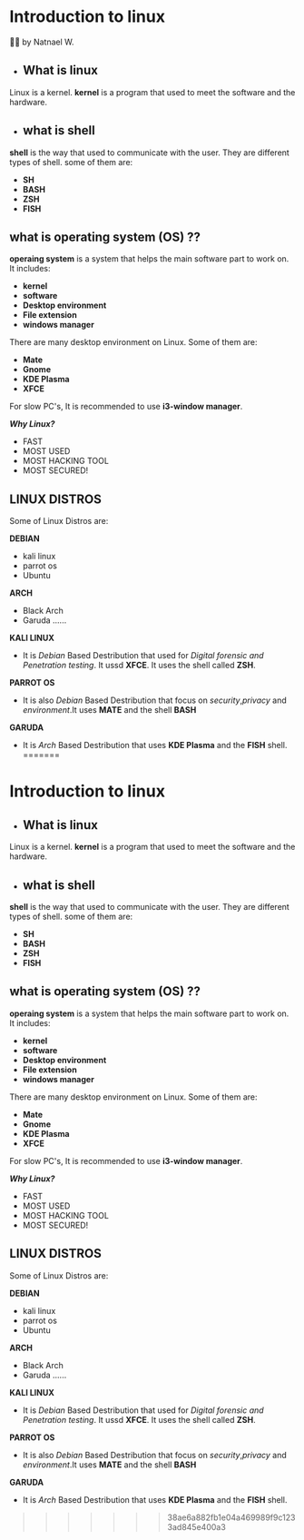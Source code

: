 # Introduction to linux
✍🏻 by Natnael W.
- ## What is linux

Linux is a kernel. **kernel** is a program that used to meet the software and the hardware.
- ## what is shell
**shell** is the way that used to communicate with the user. They are different types of shell. some of them are:
 - **SH**
 - **BASH**
 - **ZSH**
 - **FISH**

## what is operating system (OS) ??

 **operaing system** is a system that helps the main software part to work on. 
 It includes:
   - **kernel**
   - **software**
   - **Desktop environment**
   - **File extension**
   - **windows manager**

There are many desktop environment on Linux. 
Some of them are: 
 - **Mate** 
 - **Gnome**
 - **KDE Plasma**
 - **XFCE**

For slow PC's, It is recommended to use **i3-window manager**.

   ***Why Linux?***
 - FAST
 - MOST USED
 - MOST HACKING TOOL
 - MOST SECURED!

  ## LINUX DISTROS

 Some of Linux Distros are:
  
**DEBIAN**       
   - kali linux
   - parrot os
   - Ubuntu

**ARCH**
  - Black Arch
  - Garuda ......

**KALI LINUX**
- It is *Debian* Based Destribution that used for *Digital forensic and Penetration testing*. It ussd **XFCE**. It uses the shell called **ZSH**.

**PARROT OS**
- It is also *Debian* Based Destribution that focus on *security*,*privacy* and *environment*.It uses **MATE** and the shell **BASH**

**GARUDA**
- It is *Arch* Based Destribution that uses **KDE Plasma** and the **FISH** shell.
=======
# Introduction to linux

- ## What is linux

Linux is a kernel. **kernel** is a program that used to meet the software and the hardware.
- ## what is shell
**shell** is the way that used to communicate with the user. They are different types of shell. some of them are:
 - **SH**
 - **BASH**
 - **ZSH**
 - **FISH**

## what is operating system (OS) ??

 **operaing system** is a system that helps the main software part to work on. 
 It includes:
   - **kernel**
   - **software**
   - **Desktop environment**
   - **File extension**
   - **windows manager**

There are many desktop environment on Linux. 
Some of them are: 
 - **Mate** 
 - **Gnome**
 - **KDE Plasma**
 - **XFCE**

For slow PC's, It is recommended to use **i3-window manager**.

   ***Why Linux?***
 - FAST
 - MOST USED
 - MOST HACKING TOOL
 - MOST SECURED!

  ## LINUX DISTROS

 Some of Linux Distros are:
  
**DEBIAN**       
   - kali linux
   - parrot os
   - Ubuntu

**ARCH**
  - Black Arch
  - Garuda ......

**KALI LINUX**
- It is *Debian* Based Destribution that used for *Digital forensic and Penetration testing*. It ussd **XFCE**. It uses the shell called **ZSH**.

**PARROT OS**
- It is also *Debian* Based Destribution that focus on *security*,*privacy* and *environment*.It uses **MATE** and the shell **BASH**

**GARUDA**
- It is *Arch* Based Destribution that uses **KDE Plasma** and the **FISH** shell.
>>>>>>> 38ae6a882fb1e04a469989f9c1233ad845e400a3
